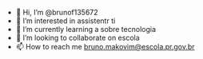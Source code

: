 - 👋 Hi, I’m @brunof135672
- 👀 I’m interested in assistentr ti
- 🌱 I’m currently learning a sobre tecnologia
- 💞️ I’m looking to collaborate on escola
- 📫 How to reach me bruno.makovim@escola.pr.gov.br

<!---
brunof135672/brunof135672 is a ✨ special ✨ repository because its `README.md` (this file) appears on your GitHub profile.
You can click the Preview link to take a look at your changes.
--->
